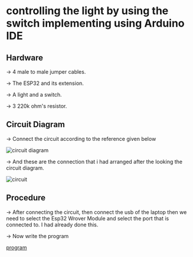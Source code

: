 # controlling the light by using the switch implementing using Arduino IDE

## Hardware

-> 4 male to male jumper cables.

-> The ESP32 and its extension.

-> A light and a switch.

-> 3 220k ohm's resistor.



## Circuit Diagram



-> Connect the circuit according to the reference given below









![circuit diagram](https://user-images.githubusercontent.com/112545596/198820235-76123633-71ea-4cc9-b1e3-066e27aa72a6.png)










-> And these are the connection that i had arranged after the looking the circuit diagram.









![circuit](https://user-images.githubusercontent.com/112545596/198820345-edac9618-12ea-4432-ab82-75eb11ee521c.jpg)








## Procedure

-> After connecting the circuit, then connect the usb of the laptop then we need to select the Esp32 Wrover Module and select the port that is connected to. I had already done this.








-> Now write the program 

  [program](https://github.com/jaswanth3233/Villanova_IoT_2022/blob/main/Anjay%20Sensors/Additional/program.md)
